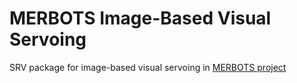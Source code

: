 # MERBOTS Image-Based Visual Servoing
SRV package for image-based visual servoing in [MERBOTS project](http://srv.uib.es/superion/)
